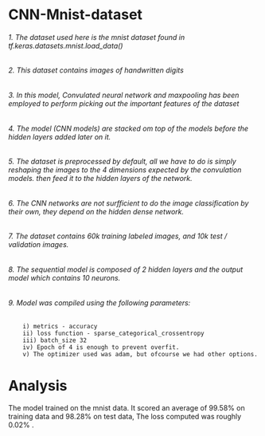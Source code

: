 # CNN-Mnist-dataset

###### 1. The dataset used here is the mnist dataset found in tf.keras.datasets.mnist.load_data()
######  2. This dataset contains images of handwritten digits 
######  3. In this model, Convulated neural network and maxpooling has been employed to perform picking out the important features of the dataset
######  4. The model (CNN models) are stacked om top of the models before the hidden layers added later on it.
######  5. The dataset is preprocessed by default, all we have to do is simply reshaping the images to the 4 dimensions expected by the convulation models. then feed it to the hidden layers of the network.
######  6. The CNN networks are not surfficient to do the image classification by their own, they depend on the hidden dense network. 
######  7. The dataset contains 60k training labeled images, and 10k test / validation images.
######  8. The sequential model is composed of 2 hidden layers and the output model which contains 10 neurons.

######  9. Model was compiled using the following parameters: 
        i) metrics - accuracy
        ii) loss function - sparse_categorical_crossentropy
        iii) batch_size 32
        iv) Epoch of 4 is enough to prevent overfit.
        v) The optimizer used was adam, but ofcourse we had other options.
        
  
 
 
 # Analysis
The model trained on the mnist data.
It scored an average of 99.58% on training data and 98.28% on test data,
The loss computed was roughly  0.02% .
